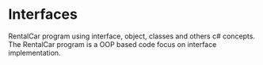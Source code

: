 # Interfaces
RentalCar program using interface, object, classes and others c# concepts. 
The RentalCar program is a OOP based code focus on interface implementation. 
